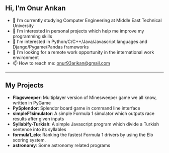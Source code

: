 ## Hi, I’m Onur Arıkan
- 🌱 I’m currently studying Computer Engineering at Middle East Technical University
- 💞️ I’m interested in personal projects which help me improve my programming skills
- 🔭 I'm interested in Python/C/C++/Java/Javascript languages and Django/Pygame/Pandas frameworks
- 👀 I’m looking for a remote work opportunity in the international work environment
- 📫 How to reach me: [onur93arikan@gmail.com](mailto:onur93arikan@gmail.com)

---
## My Projects
- **Flagsweeper**: Multiplayer version of Minesweeper game we all know, written in PyGame
- **PySplendor**: Splendor board game in command line interface
- **simpleF1simulator**: A simple Formula 1 simulator which outputs race results after given inputs
- **Syllabify-Turkish**: A simple Javascript program which divide a Turkish sentence into its syllables
- **formula1_elo**: Ranking the fastest Formula 1 drivers by using the Elo scoring system.
- **astronomy**: Some astronomy related programs

<!---
opethef10/opethef10 is a ✨ special ✨ repository because its `README.md` (this file) appears on your GitHub profile.
You can click the Preview link to take a look at your changes.
--->
